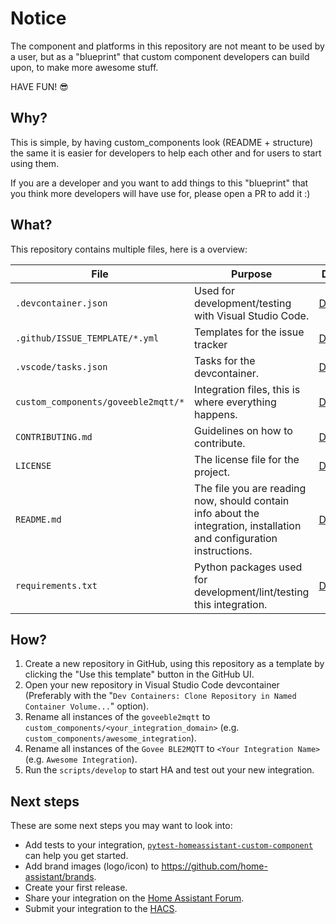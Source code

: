 # Notice

The component and platforms in this repository are not meant to be used by a
user, but as a "blueprint" that custom component developers can build
upon, to make more awesome stuff.

HAVE FUN! 😎

## Why?

This is simple, by having custom_components look (README + structure) the same
it is easier for developers to help each other and for users to start using them.

If you are a developer and you want to add things to this "blueprint" that you think more
developers will have use for, please open a PR to add it :)

## What?

This repository contains multiple files, here is a overview:

File | Purpose | Documentation
-- | -- | --
`.devcontainer.json` | Used for development/testing with Visual Studio Code. | [Documentation](https://code.visualstudio.com/docs/remote/containers)
`.github/ISSUE_TEMPLATE/*.yml` | Templates for the issue tracker | [Documentation](https://help.github.com/en/github/building-a-strong-community/configuring-issue-templates-for-your-repository)
`.vscode/tasks.json` | Tasks for the devcontainer. | [Documentation](https://code.visualstudio.com/docs/editor/tasks)
`custom_components/goveeble2mqtt/*` | Integration files, this is where everything happens. | [Documentation](https://developers.home-assistant.io/docs/creating_component_index)
`CONTRIBUTING.md` | Guidelines on how to contribute. | [Documentation](https://help.github.com/en/github/building-a-strong-community/setting-guidelines-for-repository-contributors)
`LICENSE` | The license file for the project. | [Documentation](https://help.github.com/en/github/creating-cloning-and-archiving-repositories/licensing-a-repository)
`README.md` | The file you are reading now, should contain info about the integration, installation and configuration instructions. | [Documentation](https://help.github.com/en/github/writing-on-github/basic-writing-and-formatting-syntax)
`requirements.txt` | Python packages used for development/lint/testing this integration. | [Documentation](https://pip.pypa.io/en/stable/user_guide/#requirements-files)

## How?

1. Create a new repository in GitHub, using this repository as a template by clicking the "Use this template" button in the GitHub UI.
1. Open your new repository in Visual Studio Code devcontainer (Preferably with the "`Dev Containers: Clone Repository in Named Container Volume...`" option).
1. Rename all instances of the `goveeble2mqtt` to `custom_components/<your_integration_domain>` (e.g. `custom_components/awesome_integration`).
1. Rename all instances of the `Govee BLE2MQTT` to `<Your Integration Name>` (e.g. `Awesome Integration`).
1. Run the `scripts/develop` to start HA and test out your new integration.

## Next steps

These are some next steps you may want to look into:
- Add tests to your integration, [`pytest-homeassistant-custom-component`](https://github.com/MatthewFlamm/pytest-homeassistant-custom-component) can help you get started.
- Add brand images (logo/icon) to https://github.com/home-assistant/brands.
- Create your first release.
- Share your integration on the [Home Assistant Forum](https://community.home-assistant.io/).
- Submit your integration to the [HACS](https://hacs.xyz/docs/publish/start).
